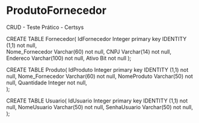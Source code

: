 # ProdutoFornecedor
CRUD - Teste Prático - Certsys


CREATE TABLE Fornecedor(
  IdFornecedor Integer primary key IDENTITY (1,1) not null,  
  Nome_Fornecedor Varchar(60) not null,
	CNPJ Varchar(14) not null,
	Endereco Varchar(100) not null,
	Ativo Bit not null
	);
	
CREATE TABLE Produto(
	IdProduto Integer primary key IDENTITY (1,1) not null,
	Nome_Fornecedor Varchar(60) not null,
	NomeProduto Varchar(50) not null,
	Quantidade Integer not null,	
	);
	
CREATE TABLE Usuario(
	IdUsuario Integer primary key IDENTITY (1,1) not null,
	NomeUsuario Varchar(50) not null,
	SenhaUsuario Varchar(50) not null,
	);

